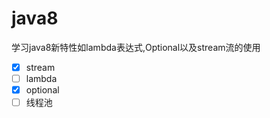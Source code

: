 # java8
学习java8新特性如lambda表达式,Optional以及stream流的使用 

- [x] stream
- [ ] lambda
- [x] optional
- [ ] 线程池
